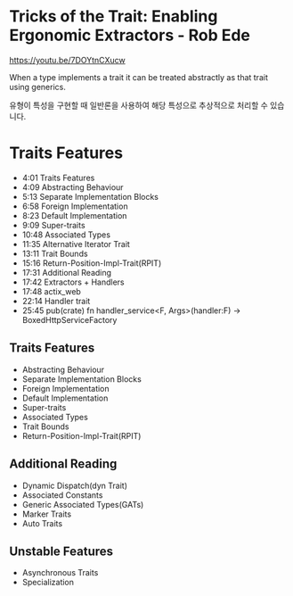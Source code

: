 # Tricks of the Trait: Enabling Ergonomic Extractors - Rob Ede

https://youtu.be/7DOYtnCXucw


When a type implements a trait it can be treated abstractly as that trait using generics.

유형이 특성을 구현할 때 일반론을 사용하여 해당 특성으로 추상적으로 처리할 수 있습니다.

# Traits Features

  - 4:01 Traits Features
  - 4:09 Abstracting Behaviour
  - 5:13 Separate Implementation Blocks
  - 6:58 Foreign Implementation 
  - 8:23 Default Implementation 
  - 9:09 Super-traits
  - 10:48 Associated Types
  - 11:35 Alternative Iterator Trait
  - 13:11 Trait Bounds
  - 15:16 Return-Position-Impl-Trait(RPIT)
  - 17:31 Additional Reading
  - 17:42 Extractors + Handlers
  - 17:48 actix_web
  - 22:14 Handler trait
  - 25:45 pub(crate) fn handler_service<F, Args>(handler:F) -> BoxedHttpServiceFactory

## Traits Features

- Abstracting Behaviour
- Separate Implementation Blocks
- Foreign Implementation 
- Default Implementation 
- Super-traits
- Associated Types
- Trait Bounds
- Return-Position-Impl-Trait(RPIT)

## Additional Reading 

  - Dynamic Dispatch(dyn Trait)
  - Associated Constants
  - Generic Associated Types(GATs)
  - Marker Traits
  - Auto Traits
 
## Unstable Features

  - Asynchronous Traits
  - Specialization
